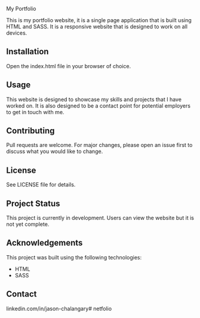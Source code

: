 My Portfolio

This is my portfolio website, it is a single page application that is built using HTML and SASS. It is a responsive website that is designed to work on all devices.


## Installation

Open the index.html file in your browser of choice.


## Usage

This website is designed to showcase my skills and projects that I have worked on. It is also designed to be a contact point for potential employers to get in touch with me.


## Contributing

Pull requests are welcome. For major changes, please open an issue first to discuss what you would like to change.


## License

See LICENSE file for details.


## Project Status

This project is currently in development. Users can view the website but it is not yet complete.


## Acknowledgements

This project was built using the following technologies:

- HTML
- SASS


## Contact

linkedin.com/in/jason-chalangary# netfolio
